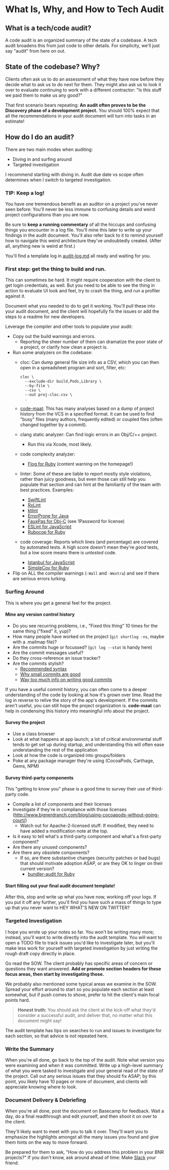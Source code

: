 # What Is, Why, and How to Tech Audit
## What is a tech/code audit?
A code audit is an organized summary of the state of a codebase.
A tech audit broadens this from just code to other details.
For simplicity, we'll just say "audit" from here on out.


## State of the codebase? Why?
Clients often ask us to do an assessment of what they have now
before they decide what to ask us to do next for them.
They might also ask us to look it over
to evaluate continuing to work with a different contractor:
"Is this stuff we paid them to make us any good?"

That first scenario bears repeating:
**An audit often proves to be the Discovery phase of a development project.**
You should 100% expect that all the recommendations in your audit document
will turn into tasks in an estimate!


## How do I do an audit?
There are two main modes when auditing:

- Diving in and surfing around
- Targeted investigation

I recommend starting with diving in.
Audit due date vs scope often determines when I switch to targeted
investigation.

### TIP: Keep a log!
You have one tremendous benefit as an auditor
on a project you've never seen before:
You'll never be less immune to confusing details
and weird project configurations
than you are now.

Be sure to **keep a running commentary**
of all the hiccups and confusing things you encounter in a log file.
You'll mine this later to write up your findings in the audit document.
You'll also refer back to it to remind yourself
how to navigate this weird architecture they've undoubtedly created.
(After all, anything new is weird at first.)

You'll find a template log in [audit-log.md](audit-log.md)
all ready and waiting for you.

### First step: get the thing to build and run.
This can sometimes be hard. It might require cooperation with the client to get login credentials, as well. But you need to be able to see the thing in action to evaluate UI look and feel, try to crash the thing, and run a profiler against it.

Document what you needed to do to get it working. You'll pull these into your audit document, and the client will hopefully fix the issues or add the steps to a readme for new developers.

Leverage the compiler and other tools to populate your audit:

- Copy out the build warnings and errors.
  - Reporting the sheer number of them can dramatize the poor state of a project, or clarify how clean a project is.
- Run some analyzers on the codebase:
    - cloc: Can dump general file size info as a CSV, which you can then open
      in a spreadsheet program and sort, filter, etc:

          cloc \
            --exclude-dir build,Pods,Library \
            --by-file \
            --csv \
            --out proj-cloc.csv \
            .
    - [code-maat](https://github.com/adamtornhill/code-maat): This has many
      analyses based on a dump of project history from the VCS in a specified
      format. It can be used to find "busy" files (many authors, frequently
      edited) or coupled files (often changed together by a commit).
    - clang static analyzer: Can find logic errors in an Obj/C/++ project.
        - Run this via Xcode, most likely.
    - code complexity analyzer:
        - [Flog for Ruby](http://ruby.sadi.st/Flog.html) (content warning on the homepage!)
    - linter: Some of these are liable to report mostly style violations,
      rather than juicy goodness, but even those can still help you populate
      that section and can hint at the familiarity of the team with best
      practices. Examples:
        - [SwiftLint](https://github.com/realm/SwiftLint)
        - [RxLint](https://bitbucket.org/littlerobots/rxlint/)
        - [ktlint](https://ktlint.github.io/)
        - [ErrorProne for Java](https://errorprone.info/)
        - [FauxPas for Obj-C](http://fauxpasapp.com/) (see 1Password for license)
        - [ESLint for JavaScript](https://eslint.org/)
        - [Rubocop for Ruby](https://rubocop.readthedocs.io/)
    - code coverage: Reports which lines (and percentage) are covered by
      automated tests. A high score doesn't mean they're *good* tests, but
      a low score means there is *untested* code.
        - [Istanbul for JavaScript](https://istanbul.js.org/)
        - [SimpleCov for Ruby](https://github.com/colszowka/simplecov)
- Flip on ALL the compiler warnings (`-Wall` and `-Wextra`) and see if there
  are serious errors lurking.


### Surfing Around
This is where you get a general feel for the project.

#### Mine any version control history

- Do you see recurring problems, i.e., "Fixed this thing" 10 times for the same thing ("fixed" it, yup)?
- How many people have worked on the project (`git shortlog -ns`, maybe with a .mailmap file)?
- Are the commits huge or focussed? (`git log --stat` is handy here)
- Are the commit messages useful?
- Do they cross-reference an issue tracker?
- Are the commits stylish?
    - [Recommended syntax](http://tbaggery.com/2008/04/19/a-note-about-git-commit-messages.html)
    - [Why small commits are good](http://www.bignerdranch.com/blog/small-distinct-commits-say-you-care/)
    - [Way too much info on writing good commits](https://wiki.openstack.org/wiki/GitCommitMessages)


If you have a useful commit history, you can often come to a deeper
understanding of the code by looking at how it's grown over time. Read the log
in reverse to relive the story of the app's development. If the commits aren't
useful, you can still hope the project organization is. **code-maat** can help
in condensing this history into meaningful info about the project.

#### Survey the project

- Use a class browser
- Look at what happens at app launch; a lot of critical environmental stuff tends to get set up during startup, and understanding this will often ease understanding the rest of the application
- Look at how the code is organized into groups/folders
- Poke at any package manager they're using (CocoaPods, Carthage, Gems, NPM)


#### Survey third-party components
This "getting to know you" phase is a good time to survey their use of third-party code.

- Compile a list of components and their licenses
- Investigate if they're in compliance with those licenses (http://www.bignerdranch.com/blog/using-cocoapods-without-going-court/)
    - Watch out for Apache-2-licensed stuff: If modified, they need to have added a modification note at the top.
- Is it easy to tell what's a third-party component and what's a first-party component?
- Are there any unused components?
- Are there any obsolete components?
    - If so, are there substantive changes (security patches or bad bugs) that should motivate adoption ASAP, or are they OK to linger on their current version?
      - [bundler-audit for Ruby](https://github.com/rubysec/bundler-audit)


#### Start filling out your final audit document template!
After this, stop and write up what you have now, working off your logs. If you put it off any further, you'll find you have such a mass of things to type up that you never want to HEY WHAT'S NEW ON TWITTER?



### Targeted Investigation
I hope you wrote up your notes so far.
You won't be writing many more; instead, you'll want to write directly into the audit template.
You will want to open a TODO file to track issues you'd like to investigate later, but you'll make less work for yourself with targeted investigation by just writing the rough draft copy directly in place.

Go read the SOW. The client probably has specific areas of concern or questions they want answered. **Add or promote section headers for these focus areas, then start by investigating those.**

We probably also mentioned some typical areas we examine in the SOW.
Spread your effort around to start so you populate each section at least
somewhat, but if push comes to shove, prefer to hit the client's main focal
points hard.

> **Honest truth:** You should ask the client at the kick-off what
> they'd consider a successful audit, and deliver that, no matter what this
> document might say!

The audit template has tips on searches to run and issues to investigate for
each section, so that advice is not repeated here.


### Write the Summary
When you're all done, go back to the top of the audit.
Note what version you were examining and when it was committed.
Write up a high-level summary of what you were tasked to investigate and your general read of the state of the project.
Call out any serious issues that they should fix ASAP;
by this point, you likely have 10 pages or more of document,
and clients will appreciate knowing where to look.



### Document Delivery & Debriefing
When you're all done, post the document on Basecamp for feedback.
Wait a day, do a final readthrough and edit yourself,
and then shoot it on over to the client.

They'll likely want to meet with you to talk it over.
They'll want you to emphasize the highlights
amongst all the many issues you found
and give them hints on the way to move forward.

Be prepared for them to ask,
"How do you address this problem in your BNR projects?"
If you don't know, ask around ahead of time:
Make [Slack](https://bignerdranch.slack.com/) your friend.
